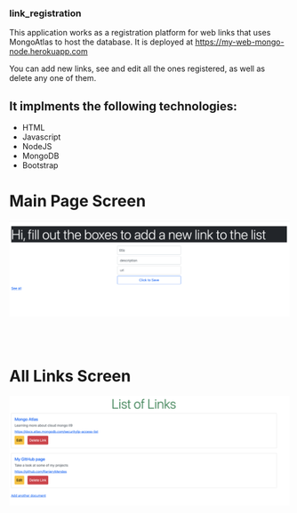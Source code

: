 ### link_registration

This application works as a registration platform for web links that uses MongoAtlas to host the database. It is deployed at https://my-web-mongo-node.herokuapp.com 

You can add new links, see and edit all the ones registered, as well as delete any one of them. 

## It implments the following technologies:
 
 * HTML
 * Javascript 
 * NodeJS
 * MongoDB 
 * Bootstrap 
 
# Main Page Screen
<img src="app_1.png" alt="Main page" >

<br/> <br/>

# All Links Screen
<img src="app_2.png" alt="All links screen " >
